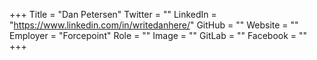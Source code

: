 +++
Title = "Dan Petersen"
Twitter = ""
LinkedIn = "https://www.linkedin.com/in/writedanhere/"
GitHub = ""
Website = ""
Employer = "Forcepoint"
Role = ""
Image = ""
GitLab = ""
Facebook = ""
+++

